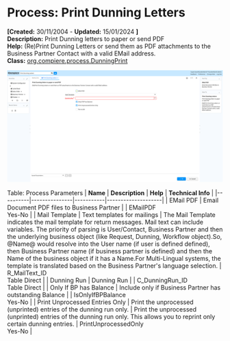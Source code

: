 # Process: Print Dunning Letters 

**[Created:** 30/11/2004 - **Updated:** 15/01/2024 **]**  
**Description:** Print Dunning letters to paper or send PDF  
**Help:** (Re)Print Dunning Letters or send them as PDF attachments to the Business Partner Contact with a valid EMail address.  
**Class:** [org.compiere.process.DunningPrint](https://jenkins.idempiere.org/job/iDempiere12Daily/ws/org.idempiere.javadoc/API/org/compiere/process/DunningPrint.html)

![](/img/docs/manual/PrintDunningLetters-Process_iDempiere_v12.0.0.png)

Table: Process Parameters
| **Name** | **Description** | **Help** | **Technical Info** |
|----------|---------------|-----------|--------------------|
| EMail PDF | Email Document PDF files to Business Partner |  | EMailPDF<br/>Yes-No | 
| Mail Template | Text templates for mailings | The Mail Template indicates the mail template for return messages. Mail text can include variables.  The priority of parsing is User/Contact, Business Partner and then the underlying business object (like Request, Dunning, Workflow object).So, @Name@ would resolve into the User name (if user is defined defined), then Business Partner name (if business partner is defined) and then the Name of the business object if it has a Name.For Multi-Lingual systems, the template is translated based on the Business Partner&#x27;s language selection. | R_MailText_ID<br/>Table Direct | 
| Dunning Run | Dunning Run |  | C_DunningRun_ID<br/>Table Direct | 
| Only If BP has Balance | Include only if Business Partner has outstanding Balance |  | IsOnlyIfBPBalance<br/>Yes-No | 
| Print Unprocessed Entries Only | Print the unprocessed (unprinted) entries of the dunning run only. | Print the unprocessed (unprinted) entries of the dunning run only. This allows you to reprint only certain dunning entries. | PrintUnprocessedOnly<br/>Yes-No | 


